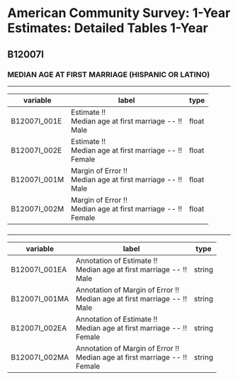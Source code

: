 # American Community Survey: 1-Year Estimates: Detailed Tables 1-Year

## B12007I

### MEDIAN AGE AT FIRST MARRIAGE (HISPANIC OR LATINO)

___

| variable | label | type |
| ----- | ----- | ----- |
| B12007I_001E | Estimate !!<br>Median age at first marriage -- !!<br>Male | float |
| B12007I_002E | Estimate !!<br>Median age at first marriage -- !!<br>Female | float |
| B12007I_001M | Margin of Error !!<br>Median age at first marriage -- !!<br>Male | float |
| B12007I_002M | Margin of Error !!<br>Median age at first marriage -- !!<br>Female | float |
### 

___

| variable | label | type |
| ----- | ----- | ----- |
| B12007I_001EA | Annotation of Estimate !!<br>Median age at first marriage -- !!<br>Male | string |
| B12007I_001MA | Annotation of Margin of Error !!<br>Median age at first marriage -- !!<br>Male | string |
| B12007I_002EA | Annotation of Estimate !!<br>Median age at first marriage -- !!<br>Female | string |
| B12007I_002MA | Annotation of Margin of Error !!<br>Median age at first marriage -- !!<br>Female | string |

